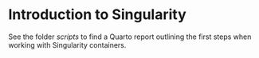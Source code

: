# Introduction to Singularity

See the folder *scripts* to find a Quarto report outlining the first steps when working with Singularity containers.
